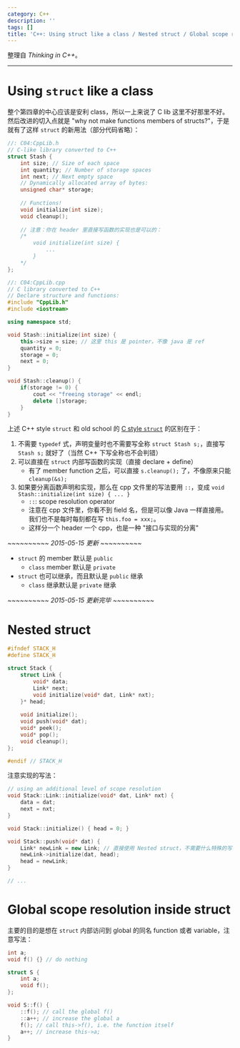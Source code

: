 ```yaml
---
category: C++
description: ''
tags: []
title: 'C++: Using struct like a class / Nested struct / Global scope resolution inside struct'
---
```


整理自 _Thinking in C++_。

-----

# Using `struct` like a class

整个第四章的中心应该是安利 class，所以一上来说了 C lib 这里不好那里不好。然后改进的切入点就是 "why not make functions members of structs?"，于是就有了这样 `struct` 的新用法（部分代码省略）：

```cpp
//: C04:CppLib.h
// C-like library converted to C++
struct Stash {
	int size; // Size of each space
	int quantity; // Number of storage spaces
	int next; // Next empty space
	// Dynamically allocated array of bytes:
	unsigned char* storage;
	
	// Functions!
	void initialize(int size);
	void cleanup();
	
	// 注意：你在 header 里直接写函数的实现也是可以的：
	/*
		void initialize(int size) {
			...
		}
	*/
};
```

```cpp
//: C04:CppLib.cpp
// C library converted to C++
// Declare structure and functions:
#include "CppLib.h"
#include <iostream>

using namespace std;

void Stash::initialize(int size) {
	this->size = size; // 这里 this 是 pointer，不像 java 是 ref
	quantity = 0;
	storage = 0;
	next = 0;
}

void Stash::cleanup() {
	if(storage != 0) {
		cout << "freeing storage" << endl;
		delete []storage;
	}
}
```

上述 C++ style `struct` 和 old school 的 [C style `struct`](/c/2015/03/19/c-struct) 的区别在于：

1. 不需要 `typedef` 式，声明变量时也不需要写全称 `struct Stash s;`，直接写 `Stash s;` 就好了（当然 C++ 下写全称也不会判错）
2. 可以直接在 `struct` 内部写函数的实现（直接 declare + define）
	- 有了 member function 之后，可以直接 `s.cleanup();` 了，不像原来只能 `cleanup(&s);`
3. 如果要分离函数声明和实现，那么在 cpp 文件里的写法要用 `::`，变成 `void Stash::initialize(int size) { ... }`
	* `::`: scope resolution operator
	* 注意在 cpp 文件里，你看不到 field 名，但是可以像 Java 一样直接用。我们也不是每时每刻都在写 `this.foo = xxx;`。
	* 这样分一个 header 一个 cpp，也是一种 "接口与实现的分离"
	
_~~~~~~~~~~ 2015-05-15 更新 ~~~~~~~~~~_

- `struct` 的 member 默认是 `public`
	- `class` member 默认是 `private`
- `struct` 也可以继承，而且默认是 `public` 继承
	- `class` 继承默认是 `private` 继承
	
_~~~~~~~~~~ 2015-05-15 更新完毕 ~~~~~~~~~~_
	
# Nested struct

```cpp
#ifndef STACK_H
#define STACK_H

struct Stack {
	struct Link {
		void* data;
		Link* next;
		void initialize(void* dat, Link* nxt);
	}* head;
	
	void initialize();
	void push(void* dat);
	void* peek();
	void* pop();
	void cleanup();
};

#endif // STACK_H
```

注意实现的写法：

```cpp
// using an additional level of scope resolution
void Stack::Link::initialize(void* dat, Link* nxt) {
	data = dat;
	next = nxt;
}

void Stack::initialize() { head = 0; }

void Stack::push(void* dat) {
	Link* newLink = new Link; // 直接使用 Nested struct，不需要什么特殊的写法
	newLink->initialize(dat, head);
	head = newLink;
}

// ...
```

# Global scope resolution inside struct

主要的目的是想在 `struct` 内部访问到 global 的同名 function 或者 variable，注意写法：

```cpp
int a;
void f() {} // do nothing

struct S {
	int a;
	void f();
};

void S::f() {
	::f(); // call the global f()
	::a++; // increase the global a
	f(); // call this->f(), i.e. the function itself
	a++; // increase this->a;
}
```